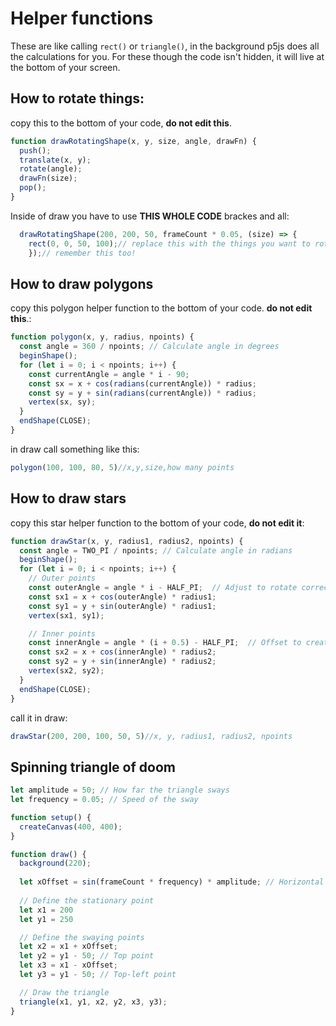 # Helper functions 
These are like calling `rect()` or `triangle()`, in the background p5js does all the calculations for you. For these though the code isn't hidden, it will live at the bottom of your screen. 

## How to rotate things:

copy this to the bottom of your code, **do not edit this**. 
```js
function drawRotatingShape(x, y, size, angle, drawFn) {
  push();
  translate(x, y);
  rotate(angle);
  drawFn(size);
  pop();
}
```
Inside of draw you have to use **THIS WHOLE CODE** brackes and all:
```js
  drawRotatingShape(200, 200, 50, frameCount * 0.05, (size) => {
    rect(0, 0, 50, 100);// replace this with the things you want to rotate
    });// remember this too!
```


## How to draw polygons

copy this polygon helper function to the bottom of your code.  **do not edit this**.:

```javascript
function polygon(x, y, radius, npoints) {
  const angle = 360 / npoints; // Calculate angle in degrees   
  beginShape();
  for (let i = 0; i < npoints; i++) {
    const currentAngle = angle * i - 90;
    const sx = x + cos(radians(currentAngle)) * radius; 
    const sy = y + sin(radians(currentAngle)) * radius; 
    vertex(sx, sy);
  }
  endShape(CLOSE);
}
```
in draw call something like this:
```js
polygon(100, 100, 80, 5)//x,y,size,how many points
```

## How to draw stars
copy this star helper function to the bottom of your code, **do not edit it**:
```js
function drawStar(x, y, radius1, radius2, npoints) {
  const angle = TWO_PI / npoints; // Calculate angle in radians
  beginShape();
  for (let i = 0; i < npoints; i++) {
    // Outer points
    const outerAngle = angle * i - HALF_PI;  // Adjust to rotate correctly
    const sx1 = x + cos(outerAngle) * radius1;
    const sy1 = y + sin(outerAngle) * radius1;
    vertex(sx1, sy1);

    // Inner points
    const innerAngle = angle * (i + 0.5) - HALF_PI;  // Offset to create inner points
    const sx2 = x + cos(innerAngle) * radius2;
    const sy2 = y + sin(innerAngle) * radius2;
    vertex(sx2, sy2);
  }
  endShape(CLOSE);
}
```
call it in draw:
```js
drawStar(200, 200, 100, 50, 5)//x, y, radius1, radius2, npoints
```

## Spinning triangle of doom
```js
let amplitude = 50; // How far the triangle sways
let frequency = 0.05; // Speed of the sway

function setup() {
  createCanvas(400, 400);
}

function draw() {
  background(220);
  
  let xOffset = sin(frameCount * frequency) * amplitude; // Horizontal movement
  
  // Define the stationary point
  let x1 = 200
  let y1 = 250

  // Define the swaying points
  let x2 = x1 + xOffset;
  let y2 = y1 - 50; // Top point
  let x3 = x1 - xOffset;
  let y3 = y1 - 50; // Top-left point

  // Draw the triangle
  triangle(x1, y1, x2, y2, x3, y3);
}
```
